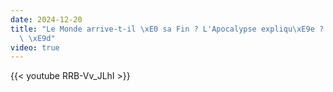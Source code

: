 ```yaml
---
date: 2024-12-20
title: "Le Monde arrive-t-il \xE0 sa Fin ? L'Apocalypse expliqu\xE9e ? - Nouvelle\
  \ \xE9d"
video: true
---
```



{{< youtube RRB-Vv_JLhI >}}
